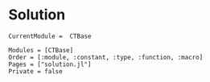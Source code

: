 # Solution

```@meta
CurrentModule =  CTBase
```

```@autodocs
Modules = [CTBase]
Order = [:module, :constant, :type, :function, :macro]
Pages = ["solution.jl"]
Private = false
```
